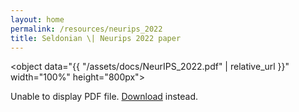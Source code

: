 ```yaml
---
layout: home
permalink: /resources/neurips_2022
title: Seldonian \| Neurips 2022 paper
---
```


<!-- Main Container -->


<object data="{{ "/assets/docs/NeurIPS_2022.pdf" | relative_url }}" width="100%" height="800px">
  <p>Unable to display PDF file. <a href="{{ "/assets/docs/NeurIPS_2022.pdf" | relative_url}}">Download</a> instead.</p>